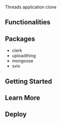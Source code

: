 Threads application clone

## Functionalities

## Packages

- clerk
- uploadthing
- mongoose
- svix

## Getting Started

## Learn More

## Deploy

